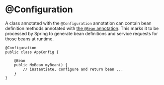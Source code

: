 # @Configuration

A class annotated with the `@Configuration` annotation can contain bean definition methods annotated with [the `@Bean` annotation](bean.md). This marks it to be processed by Spring to generate bean definitions and service requests for those beans at runtime.

```text
@Configuration
public class AppConfig {

    @Bean
    public MyBean myBean() {
        // instantiate, configure and return bean ...
    }
}
```

